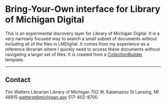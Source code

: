 # Bring-Your-Own interface for Library of Michigan Digital

This is an experimental discovery layer for Library of Michigan Digital. It is a very narrowly focused way to search a small subset of documents without including all of the files in LMDigital. It comes from my experience as a reference librarian where I quickly need to access these documents without navigating a larger set of files. It is created from a [CollectionBuilder](https://collectionbuilder.github.io/) template.

----------

## Contact

Tim Watters
Librarian
Library of Michigan
702 W. Kalamazoo St
Lansing, MI 48915
watterst@michigan.gov
517-402-8700
